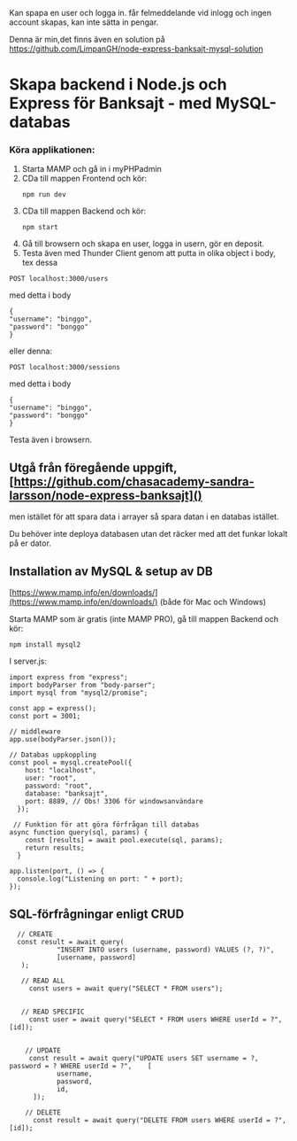 Kan spapa en user och logga in. får felmeddelande vid inlogg och ingen account skapas, kan inte sätta in pengar.

Denna är min,det finns även en solution på https://github.com/LimpanGH/node-express-banksajt-mysql-solution

# Skapa backend i Node.js och Express för Banksajt - med MySQL-databas

### Köra applikationen:

1. Starta MAMP och gå in i myPHPadmin
2. CDa till mappen Frontend och kör:
   ```
   npm run dev
   ```
3. CDa till mappen Backend och kör:
   ```
   npm start
   ```
4. Gå till browsern och skapa en user, logga in usern, gör en deposit.
5. Testa även med Thunder Client genom att putta in olika object i body, tex dessa

```
POST localhost:3000/users
```

med detta i body

```
{
"username": "binggo",
"password": "bonggo"
}
```

eller denna:

```
POST localhost:3000/sessions
```

med detta i body

```
{
"username": "binggo",
"password": "bonggo"
}
```

Testa även i browsern.

## Utgå från föregående uppgift, [https://github.com/chasacademy-sandra-larsson/node-express-banksajt]()

men istället för att spara data i arrayer så spara datan i en databas istället.

Du behöver inte deploya databasen utan det räcker med att det funkar lokalt på er dator.

## Installation av MySQL & setup av DB

[https://www.mamp.info/en/downloads/](https://www.mamp.info/en/downloads/) (både för Mac och Windows)

Starta MAMP som är gratis (inte MAMP PRO), gå till mappen Backend och kör:

```
npm install mysql2
```

I server.js:

```
import express from "express";
import bodyParser from "body-parser";
import mysql from "mysql2/promise";

const app = express();
const port = 3001;

// middleware
app.use(bodyParser.json());

// Databas uppkoppling
const pool = mysql.createPool({
    host: "localhost",
    user: "root",
    password: "root",
    database: "banksajt",
    port: 8889, // Obs! 3306 för windowsanvändare
  });

 // Funktion för att göra förfrågan till databas
async function query(sql, params) {
    const [results] = await pool.execute(sql, params);
    return results;
  }

app.listen(port, () => {
  console.log("Listening on port: " + port);
});
```

## SQL-förfrågningar enligt CRUD

```
  // CREATE
  const result = await query(
            "INSERT INTO users (username, password) VALUES (?, ?)",
            [username, password]
   );

   // READ ALL
     const users = await query("SELECT * FROM users");


   // READ SPECIFIC
     const user = await query("SELECT * FROM users WHERE userId = ?", [id]);


    // UPDATE
     const result = await query("UPDATE users SET username = ?, password = ? WHERE userId = ?",    [
            username,
            password,
            id,
      ]);

    // DELETE
	  const result = await query("DELETE FROM users WHERE userId = ?", [id]);



```
